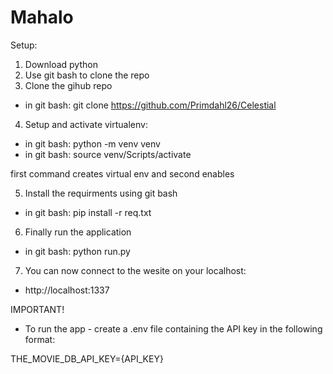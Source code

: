 # Mahalo

Setup:
1. Download python
2. Use git bash to clone the repo
3. Clone the gihub repo
- in git bash: git clone https://github.com/Primdahl26/Celestial
4. Setup and activate virtualenv:
- in git bash:
python -m venv venv
- in git bash:
source venv/Scripts/activate

first command creates virtual env and second enables

5. Install the requirments using git bash
- in git bash:
pip install -r req.txt
6. Finally run the application
- in git bash:
python run.py
7. You can now connect to the wesite on your localhost: 
- http://localhost:1337

IMPORTANT!
- To run the app - create a .env file containing the API key in the following format:

THE_MOVIE_DB_API_KEY={API_KEY}